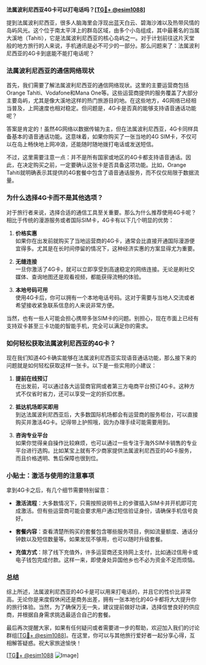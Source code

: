**法属波利尼西亚4G卡可以打电话吗？[[TG💪+ @esim1088](https://t.me/s/esim1088)]**

提到法属波利尼西亚，很多人脑海里会浮现出蓝天白云、碧海沙滩以及热带风情的岛屿风光。这个位于南太平洋上的群岛区域，由多个小岛组成，其中最著名的当属大溪地（Tahiti），它是法属波利尼西亚的核心岛屿之一。对于计划前往这片天堂般的地方旅行的人来说，手机通讯是必不可少的一部分。那么问题来了：法属波利尼西亚的4G卡到底能不能打电话呢？

### 法属波利尼西亚的通信网络现状

首先，我们需要了解法属波利尼西亚的通信网络现状。这里的主要运营商包括Orange Tahiti、Vodafone和Mana One等。这些运营商提供的服务覆盖了大部分主要岛屿，尤其是像大溪地这样的热门旅游目的地。在这些地方，4G网络已经相当普及，上网速度也相对稳定。但问题是，4G卡是否真的能够支持语音通话功能呢？

答案是肯定的！虽然4G网络以数据传输为主，但在法属波利尼西亚，4G卡同样具备基本的语音通话功能。这意味着，如果你购买了一张当地的4G SIM卡，不仅可以在岛上畅快地上网冲浪，还能随时随地拨打电话或发送短信。

不过，这里需要注意一点：并不是所有国家或地区的4G卡都支持语音通话。因此，在决定购买之前，一定要确认这张卡是否具备这项功能。比如，Orange Tahiti就明确表示其提供的4G套餐中包含了语音通话服务，而不仅仅局限于数据流量。

### 为什么选择4G卡而不是其他选项？

对于旅行者来说，选择合适的通信工具至关重要。那么为什么推荐使用4G卡呢？相比于传统的漫游服务或者国际SIM卡，4G卡有以下几个明显的优势：

1. **价格实惠**  
   如果你在出发前就购买了当地运营商的4G卡，通常会比直接开通国际漫游便宜得多。尤其是在长时间停留的情况下，这种经济实惠的方案显得尤为重要。

2. **无缝连接**  
   一旦你激活了4G卡，就可以立即享受到高速稳定的网络连接。无论是刷社交媒体、查询地图还是观看视频，都能获得流畅的体验。

3. **本地号码可用**  
   使用4G卡后，你可以拥有一个本地电话号码。这对于需要与当地人交流或者希望接收紧急联系信息的人来说非常方便。

当然，也有一些人可能会担心携带多张SIM卡的问题。别担心，现在市面上已经有支持双卡甚至三卡功能的智能手机，完全可以满足你的需求。

### 如何轻松获取法属波利尼西亚的4G卡？

现在我们知道4G卡确实能够在法属波利尼西亚实现语音通话功能，那么接下来的问题就是如何轻松获取这样一张卡。以下是一些实用的小建议：

1. **提前在线预订**  
   在出发前，可以通过各大运营商官网或者第三方电商平台预订4G卡。这种方式不仅省时省力，还可以享受一定的折扣优惠。

2. **抵达机场即买即用**  
   到达法属波利尼西亚后，大多数国际机场都会有运营商的服务柜台，可以直接购买并激活4G卡。记得带上护照哦，因为办理手续可能需要用到。

3. **咨询专业平台**  
   如果你觉得亲自操作比较麻烦，也可以通过一些专注于海外SIM卡销售的专业平台进行选购。比如某宝上就有不少商家提供法属波利尼西亚的4G卡服务，而且价格透明、售后保障也很到位。

### 小贴士：激活与使用的注意事项

拿到4G卡之后，有几个细节需要特别留意：

- **激活流程**：大多数情况下，只需按照说明书上的步骤插入SIM卡并开机即可完成激活。但有些运营商可能会要求用户通过短信验证身份，请确保手机信号良好。
  
- **套餐内容**：查看清楚所购买的套餐包含哪些服务项目，例如流量额度、通话分钟数以及短信数量等。如果发现不够用，也可以随时升级套餐。

- **充值方式**：除了线下充值外，许多运营商还支持网上支付，比如通过信用卡或电子钱包完成付款。这样一来，即使身处异国他乡也不必为资金不足而烦恼。

### 总结

综上所述，法属波利尼西亚的4G卡是可以用来打电话的，并且它的性价比非常高。无论你是来度假休闲还是商务出差，拥有一张本地化的4G卡都将大大提升你的旅行体验。当然，为了确保万无一失，建议提前做好功课，选择信誉良好的供应商，并根据自身需求挑选最适合自己的套餐。

最后再次提醒大家，如果有任何疑问或者需要进一步的帮助，欢迎加入我们的讨论群组[[TG💪+ @esim1088](https://t.me/s/esim1088)]。在这里，你可以与其他旅行爱好者一起分享心得，互相解答疑惑。祝大家旅途愉快！

[[TG💪+ @esim1088](https://t.me/s/esim1088) ![Image](https://i.postimg.cc/4NQfJmqS/Snipaste-2025-05-13-00-14-12.png)]